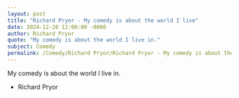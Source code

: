 ```yaml
---
layout: post
title: "Richard Pryor - My comedy is about the world I live"
date: 2024-12-28 12:00:00 -0000
author: Richard Pryor
quote: "My comedy is about the world I live in."
subject: Comedy
permalink: /Comedy/Richard Pryor/Richard Pryor - My comedy is about the world I live
---
```


My comedy is about the world I live in.

- Richard Pryor
